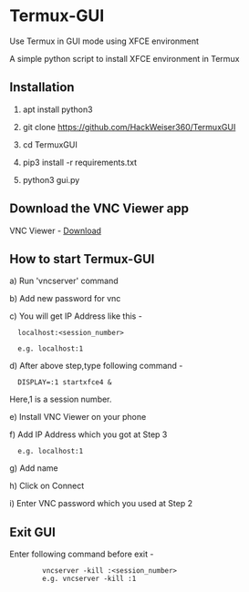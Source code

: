 # Termux-GUI
Use Termux in GUI mode using XFCE environment


A simple python script to install XFCE environment in Termux

## Installation
1) apt install python3

2) git clone https://github.com/HackWeiser360/TermuxGUI

3) cd TermuxGUI

4) pip3 install -r requirements.txt

5) python3 gui.py

## Download the VNC Viewer app
VNC Viewer - [Download](https://play.google.com/store/apps/details?id=com.realvnc.viewer.android&hl=en_IN)

## How to start Termux-GUI

a) Run 'vncserver' command

b) Add new password for vnc

c) You will get IP Address like this -

      localhost:<session_number>

      e.g. localhost:1
   
d) After above step,type following command -

      DISPLAY=:1 startxfce4 &

   Here,1 is a session number.
      
e) Install VNC Viewer on your phone

f) Add IP Address which you got at Step 3

      e.g. localhost:1
    
g) Add name

h) Click on Connect

i) Enter VNC password which you used at Step 2

## Exit GUI

Enter following command before exit -

            vncserver -kill :<session_number>
            e.g. vncserver -kill :1
